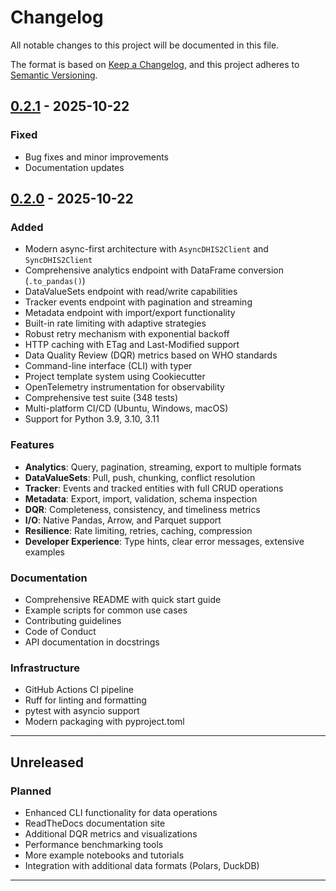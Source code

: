 # Changelog

All notable changes to this project will be documented in this file.

The format is based on [Keep a Changelog](https://keepachangelog.com/en/1.0.0/),
and this project adheres to [Semantic Versioning](https://semver.org/spec/v2.0.0.html).

## [0.2.1] - 2025-10-22

### Fixed
- Bug fixes and minor improvements
- Documentation updates

## [0.2.0] - 2025-10-22

### Added
- Modern async-first architecture with `AsyncDHIS2Client` and `SyncDHIS2Client`
- Comprehensive analytics endpoint with DataFrame conversion (`.to_pandas()`)
- DataValueSets endpoint with read/write capabilities
- Tracker events endpoint with pagination and streaming
- Metadata endpoint with import/export functionality
- Built-in rate limiting with adaptive strategies
- Robust retry mechanism with exponential backoff
- HTTP caching with ETag and Last-Modified support
- Data Quality Review (DQR) metrics based on WHO standards
- Command-line interface (CLI) with typer
- Project template system using Cookiecutter
- OpenTelemetry instrumentation for observability
- Comprehensive test suite (348 tests)
- Multi-platform CI/CD (Ubuntu, Windows, macOS)
- Support for Python 3.9, 3.10, 3.11

### Features
- **Analytics**: Query, pagination, streaming, export to multiple formats
- **DataValueSets**: Pull, push, chunking, conflict resolution
- **Tracker**: Events and tracked entities with full CRUD operations
- **Metadata**: Export, import, validation, schema inspection
- **DQR**: Completeness, consistency, and timeliness metrics
- **I/O**: Native Pandas, Arrow, and Parquet support
- **Resilience**: Rate limiting, retries, caching, compression
- **Developer Experience**: Type hints, clear error messages, extensive examples

### Documentation
- Comprehensive README with quick start guide
- Example scripts for common use cases
- Contributing guidelines
- Code of Conduct
- API documentation in docstrings

### Infrastructure
- GitHub Actions CI pipeline
- Ruff for linting and formatting
- pytest with asyncio support
- Modern packaging with pyproject.toml

---

## Unreleased

### Planned
- Enhanced CLI functionality for data operations
- ReadTheDocs documentation site
- Additional DQR metrics and visualizations
- Performance benchmarking tools
- More example notebooks and tutorials
- Integration with additional data formats (Polars, DuckDB)

---

[0.2.1]: https://github.com/HzaCode/pyDHIS2/releases/tag/v0.2.1
[0.2.0]: https://github.com/HzaCode/pyDHIS2/releases/tag/v0.2.0

